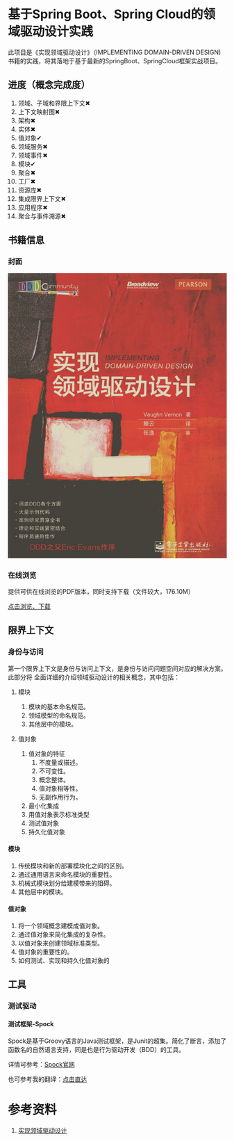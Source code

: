 # 基于Spring Boot、Spring Cloud的领域驱动设计实践

此项目是《实现领域驱动设计》（IMPLEMENTING DOMAIN-DRIVEN DESIGN)
书籍的实践，将其落地于基于最新的SpringBoot、SpringCloud框架实战项目。

## 进度（概念完成度）

1. 领域、子域和界限上下文✖
2. 上下文映射图✖
3. 架构✖
4. 实体✖
5. 值对象✔
6. 领域服务✖
7. 领域事件✖
8. 模块✔
9. 聚合✖
10. 工厂✖
11. 资源库✖
12. 集成限界上下文✖
13. 应用程序✖
14. 聚合与事件溯源✖

## 书籍信息

### 封面

![img.png](img.png)

### 在线浏览

提供可供在线浏览的PDF版本，同时支持下载（文件较大，176.10M）

[点击浏览、下载][ddd-implementation]

## 限界上下文

### 身份与访问

第一个限界上下文是身份与访问上下文，是身份与访问问题空间对应的解决方案。此部分将 全面详细的介绍领域驱动设计的相关概念，其中包括：

1. 模块
    1. 模块的基本命名规范。
    2. 领域模型的命名规范。
    3. 其他层中的模块。

2. 值对象
    1. 值对象的特征
        1. 不度量或描述。
        2. 不可变性。
        3. 概念整体。
        4. 值对象相等性。
        5. 无副作用行为。
    2. 最小化集成
    3. 用值对象表示标准类型
    4. 测试值对象
    5. 持久化值对象

#### 模块

1. 传统模块和新的部署模块化之间的区别。
2. 通过通用语言来命名模块的重要性。
3. 机械式模块划分给建模带来的阻碍。
4. 其他层中的模块。

#### 值对象

1. 将一个领域概念建模成值对象。
1. 通过值对象来简化集成的复杂性。
1. 以值对象来创建领域标准类型。
1. 值对象的重要性的。
1. 如何测试、实现和持久化值对象的

## 工具

### 测试驱动

#### 测试框架-Spock

Spock是基于Groovy语言的Java测试框架，是Junit的超集。简化了断言，添加了 函数名的自然语言支持，同是也是行为驱动开发（BDD）的工具。

详情可参考：[Spock官网][spock]

也可参考我的翻译：[点击直达][yuque-spock]

# 参考资料

1. [实现领域驱动设计][ddd-implementation]

[Spock]: https://spockframework.org/

[yuque-spock]: https://www.yuque.com/lugew/spock

[ddd-implementation]: https://kdocs.cn/l/sbM4tTbSgK6m